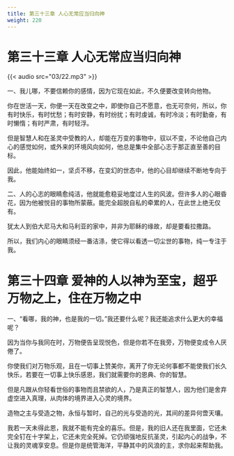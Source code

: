```yaml
---
title: 第三十三章 人心无常应当归向神
weight: 220
---
```

# 第三十三章 人心无常应当归向神

{{< audio src="03/22.mp3" >}}

一、我儿哪，不要信赖你的感情，因为它现在如此，不久便要改变转向他物。

你在世活一天，你便一天在改变之中，即使你自己不愿意，也无可奈何，所以，你有时快乐，有时忧愁；有时安静，有时纷扰；有时虔诚，有时冷淡；有时勤奋，有时懒惰；有时严肃，有时轻浮。

但是智慧人和在圣灵中受教的人，却能在万变的事物中，驭以不变，不论他自己内心的感觉如何，或外来的环境风向如何，他总是集中全部心志于那正直至善的目标。

因此，他能始终如一，坚贞不移，在变幻的世态中，他的心目却继续不断地专向于我。

二、人的心志的眼睛愈纯洁，他就能愈稳妥地度过人生的风波。但许多人的心眼昏花，因为他被悦目的事物所蒙蔽。能完全超脱自私的牵累的人，在此世上绝无仅有。

犹太人到伯大尼马大和马利亚的家中，并非为耶稣的缘故，却是要看拉撒路。

所以，我们内心的眼睛须经一番洁涤，使它得以看透一切尘世的事物，纯一专注于我。

# 第三十四章 爱神的人以神为至宝，超乎万物之上，住在万物之中

一、“看哪，我的神，也是我的一切。”我还要什么呢？我还能追求什么更大的幸福呢？

因为当你与我同在时，万物便告呈现悦色，但是你若不在我旁，万物便变成令人厌倦了。

你使我们对万物乐观，且在一切事上赞美你，离开了你无论何事都不能使我们长久快乐，若要在一切事上快乐感恩，我们就需要你的恩典、你的智慧。

但是凡跟从你轻看世俗的事物而且禁欲的人，乃是真正的智慧人，因为他们是舍弃虚空进入真理，从肉体的境界进入心灵的境界。

造物之主与受造之物，永恒与暂时，自己的光与受造的光，其间的差异何啻天壤。

我若一天未得此恩，我就不能有完全的喜乐。但是，我的旧人还在我里面，它还未完全钉在十字架上，它还未完全死掉。它仍顽强地反抗圣灵，引起内心的战争，不让我的灵魂享安息。但是你是统管海洋，平静其中的风浪的主，求你起来帮助我。
